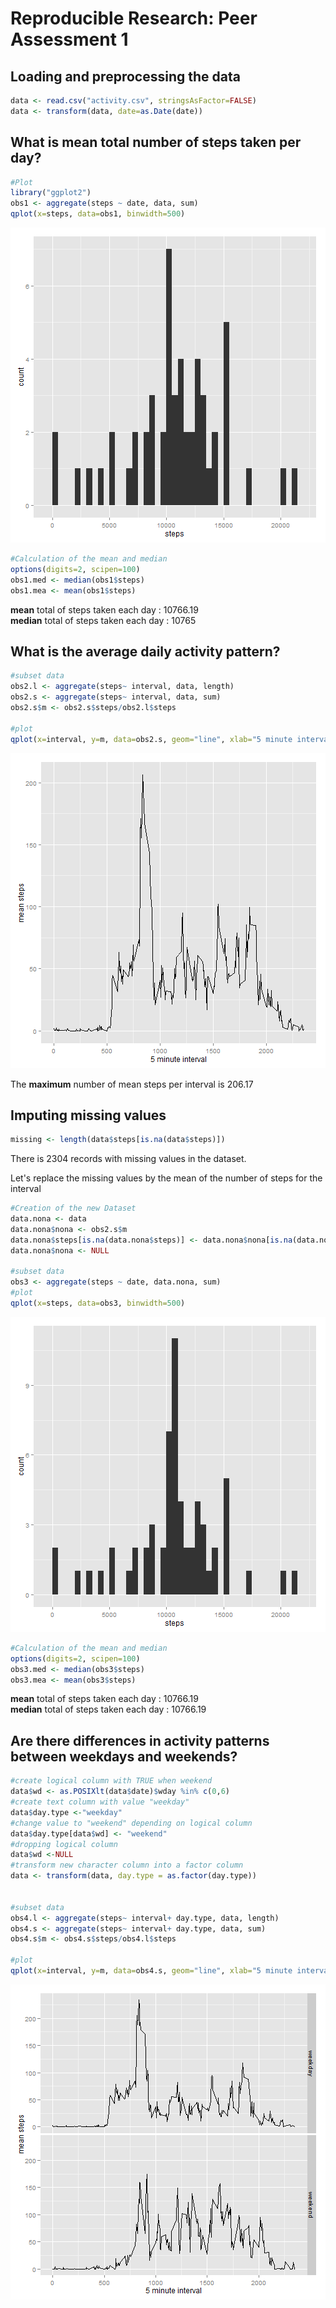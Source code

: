 # Reproducible Research: Peer Assessment 1




## Loading and preprocessing the data


```r
data <- read.csv("activity.csv", stringsAsFactor=FALSE)
data <- transform(data, date=as.Date(date))
```



## What is mean total number of steps taken per day?


```r
#Plot
library("ggplot2")
obs1 <- aggregate(steps ~ date, data, sum)
qplot(x=steps, data=obs1, binwidth=500)
```

![plot of chunk figure1](figures/figure1.png) 

```r
#Calculation of the mean and median
options(digits=2, scipen=100)
obs1.med <- median(obs1$steps)
obs1.mea <- mean(obs1$steps)
```

**mean** total of steps taken each day : 10766.19  
**median** total of steps taken each day : 10765

## What is the average daily activity pattern?


```r
#subset data
obs2.l <- aggregate(steps~ interval, data, length)
obs2.s <- aggregate(steps~ interval, data, sum)
obs2.s$m <- obs2.s$steps/obs2.l$steps

#plot
qplot(x=interval, y=m, data=obs2.s, geom="line", xlab="5 minute interval", ylab="mean steps")
```

![plot of chunk figure2](figures/figure2.png) 

The **maximum** number of mean steps per interval is 206.17 

## Imputing missing values


```r
missing <- length(data$steps[is.na(data$steps)])
```

There is 2304 records with missing values in the dataset.

Let's replace the missing values by the mean of the number of steps for the interval


```r
#Creation of the new Dataset
data.nona <- data
data.nona$nona <- obs2.s$m
data.nona$steps[is.na(data.nona$steps)] <- data.nona$nona[is.na(data.nona$steps)]
data.nona$nona <- NULL

#subset data
obs3 <- aggregate(steps ~ date, data.nona, sum)
#plot
qplot(x=steps, data=obs3, binwidth=500)
```

![plot of chunk figure3](figures/figure3.png) 

```r
#Calculation of the mean and median
options(digits=2, scipen=100)
obs3.med <- median(obs3$steps)
obs3.mea <- mean(obs3$steps)
```

**mean** total of steps taken each day : 10766.19  
**median** total of steps taken each day : 10766.19

## Are there differences in activity patterns between weekdays and weekends?



```r
#create logical column with TRUE when weekend
data$wd <- as.POSIXlt(data$date)$wday %in% c(0,6)
#create text column with value "weekday"
data$day.type <-"weekday"
#change value to "weekend" depending on logical column
data$day.type[data$wd] <- "weekend"
#dropping logical column
data$wd <-NULL
#transform new character column into a factor column
data <- transform(data, day.type = as.factor(day.type))


#subset data
obs4.l <- aggregate(steps~ interval+ day.type, data, length)
obs4.s <- aggregate(steps~ interval+ day.type, data, sum)
obs4.s$m <- obs4.s$steps/obs4.l$steps

#plot
qplot(x=interval, y=m, data=obs4.s, geom="line", xlab="5 minute interval", ylab="mean steps", facets = day.type ~ .)
```

![plot of chunk figure4](figures/figure4.png) 
